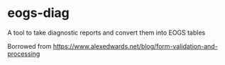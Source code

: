 # eogs-diag
A tool to take diagnostic reports and convert them into EOGS tables

Borrowed from https://www.alexedwards.net/blog/form-validation-and-processing

